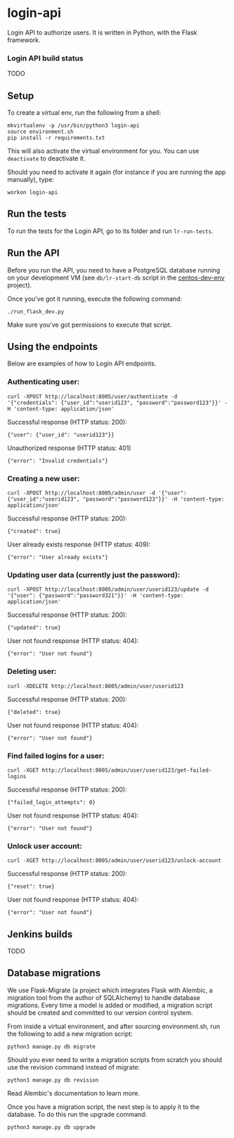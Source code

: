 # login-api

Login API to authorize users. It is written in Python, with the Flask framework.  

### Login API build status

TODO

## Setup

To create a virtual env, run the following from a shell:

    mkvirtualenv -p /usr/bin/python3 login-api
    source environment.sh
    pip install -r requirements.txt

This will also activate the virtual environment for you. You can use
`deactivate` to deactivate it.

Should you need to activate it again (for instance if you are running the app
manually), type:

    workon login-api

## Run the tests

To run the tests for the Login API, go to its folder and run `lr-run-tests`.

## Run the API

Before you run the API, you need to have a PostgreSQL database running  on your development VM (see `db/lr-start-db`
script in the [centos-dev-env](https://github.com/LandRegistry/centos-dev-env) project).

Once you've got it running, execute the following command:

    ./run_flask_dev.py

Make sure you've got permissions to execute that script.

## Using the endpoints

Below are examples of how to Login API endpoints.


### Authenticating user:

    curl -XPOST http://localhost:8005/user/authenticate -d '{"credentials": {"user_id":"userid123", "password":"password123"}}' -H 'content-type: application/json'

Successful response (HTTP status: 200):

    {"user": {"user_id": "userid123"}}

Unauthorized response (HTTP status: 401)

    {"error": "Invalid credentials"}

### Creating a new user:

    curl -XPOST http://localhost:8005/admin/user -d '{"user": {"user_id":"userid123", "password":"password123"}}' -H 'content-type: application/json'

Successful response (HTTP status: 200):

    {"created": true}

User already exists response (HTTP status: 409):

    {"error": "User already exists"}

### Updating user data (currently just the password):

    curl -XPOST http://localhost:8005/admin/user/userid123/update -d '{"user": {"password":"password321"}}' -H 'content-type: application/json'

Successful response (HTTP status: 200):

    {"updated": true}

User not found response (HTTP status: 404):

    {"error": "User not found"}

### Deleting user:

    curl -XDELETE http://localhost:8005/admin/user/userid123

Successful response (HTTP status: 200):

    {"deleted": true}

User not found response (HTTP status: 404):

    {"error": "User not found"}

### Find failed logins for a user:

    curl -XGET http://localhost:8005/admin/user/userid123/get-failed-logins

Successful response (HTTP status: 200):

    {"failed_login_attempts": 0}

User not found response (HTTP status: 404):

    {"error": "User not found"}

### Unlock user account:

    curl -XGET http://localhost:8005/admin/user/userid123/unlock-account

Successful response (HTTP status: 200):

    {"reset": true}

User not found response (HTTP status: 404):

    {"error": "User not found"}

## Jenkins builds

TODO

## Database migrations

We use Flask-Migrate (a project which integrates Flask with Alembic, a migration
tool from the author of SQLAlchemy) to handle database migrations. Every time a
model is added or modified, a migration script should be created and committed
to our version control system.

From inside a virtual environment, and after sourcing environment.sh, run the
following to add a new migration script:

    python3 manage.py db migrate

Should you ever need to write a migration scripts from scratch you should use
the revision command instead of migrate:

    python3 manage.py db revision

Read Alembic's documentation to learn more.

Once you have a migration script, the next step is to apply it to the database.
To do this run the upgrade command:

    python3 manage.py db upgrade
